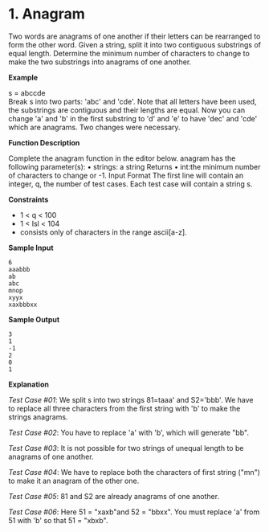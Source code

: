 # 1. Anagram
Two words are anagrams of one another if their letters can be rearranged to form the other word. Given a string, split it into two contiguous substrings of equal length. Determine the minimum number of characters to change to make the two substrings into anagrams of one another.

**Example**

s = abccde\
Break s into two parts: 'abc' and 'cde'. Note that all letters have been used, the substrings are contiguous and their lengths are equal. Now you can change 'a' and 'b' in the first substring to 'd' and 'e' to have 'dec' and 'cde' which are anagrams. Two changes were necessary. 

**Function Description** 

Complete the anagram function in the editor below. anagram has the following parameter(s): 
• strings: a string Returns • int:the minimum number of characters to change or -1. 
Input Format The first line will contain an integer, q, the number of test cases. Each test case will contain a string s. 

**Constraints**

* 1 < q < 100 
* 1 < Isl < 104 
* consists only of characters in the range ascii[a-z].

**Sample Input**  

    6
    aaabbb
    ab
    abc
    mnop
    xyyx
    xaxbbbxx

**Sample Output**

    3
    1     
    -1
    2
    0
    1 


**Explanation**

*Test Case #01*: We split s into two strings 81=taaa' and S2='bbb'. We have to replace all three characters from the first string with 'b' to make the strings anagrams. 

*Test Case #02*: You have to replace 'a' with 'b', which will generate "bb". 

*Test Case #03*: It is not possible for two strings of unequal length to be anagrams of one another. 

*Test Case #04*: We have to replace both the characters of first string ("mn") to make it an anagram of the other one. 

*Test Case #05*: 81 and S2 are already anagrams of one another. 

*Test Case #06*: Here 51 = "xaxb"and 52 = "bbxx". You must replace 'a' from 51 with 'b' so that 51 = "xbxb". 
